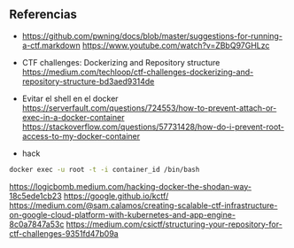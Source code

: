 
## Referencias

- https://github.com/pwning/docs/blob/master/suggestions-for-running-a-ctf.markdown
https://www.youtube.com/watch?v=ZBbQ97GHLzc

 - CTF challenges: Dockerizing and Repository structure
https://medium.com/techloop/ctf-challenges-dockerizing-and-repository-structure-bd3aed9314de

- Evitar el shell en el docker
https://serverfault.com/questions/724553/how-to-prevent-attach-or-exec-in-a-docker-container
https://stackoverflow.com/questions/57731428/how-do-i-prevent-root-access-to-my-docker-container

- hack

```bash
docker exec -u root -t -i container_id /bin/bash
```

https://logicbomb.medium.com/hacking-docker-the-shodan-way-18c5ede1cb23
https://google.github.io/kctf/
https://medium.com/@sam.calamos/creating-scalable-ctf-infrastructure-on-google-cloud-platform-with-kubernetes-and-app-engine-8c0a7847a53c
https://medium.com/csictf/structuring-your-repository-for-ctf-challenges-9351fd47b09a